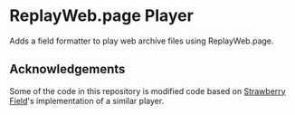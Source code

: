 # ReplayWeb.page Player #
Adds a field formatter to play web archive files using ReplayWeb.page. 

## Acknowledgements ##
Some of the code in this repository is modified code based on [Strawberry Field](https://github.com/esmero/strawberryfield)'s implementation of a similar player. 
